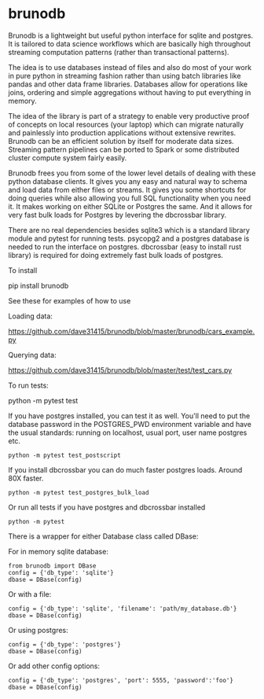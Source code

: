 # brunodb
Brunodb is a lightweight but useful python interface for sqlite and 
postgres. It is tailored to data science workflows which are basically 
high throughout streaming computation patterns (rather than 
transactional patterns).

The idea is to use databases instead of files and also do most of your
work in pure python in streaming fashion rather than using batch libraries
like pandas and other data frame libraries. Databases allow for operations 
like joins, ordering and simple aggregations without having to put 
everything in memory.

The idea of the library is part of a strategy 
to enable very productive proof of concepts on 
local resources (your laptop) which can migrate naturally and painlessly 
into production applications without extensive rewrites. 
Brunodb can be an efficient solution by itself for moderate data sizes.
Streaming pattern pipelines can be ported to Spark or some 
distributed cluster compute system fairly easily.

Brunodb frees you from some of the lower level details of dealing with 
these python database clients. It gives you any easy and natural way to 
schema and load data from either files or streams. It gives you some 
shortcuts for doing queries while also allowing you full SQL functionality 
when you need it. It makes working on either SQLite or Postgres the same.
And it allows for very fast bulk loads for Postgres by levering 
the dbcrossbar library.

There are no real dependencies besides sqlite3 which is a standard library 
module and pytest for running tests. psycopg2 and a postgres database is needed
to run the interface on postgres. dbcrossbar (easy to install rust library) 
is required for doing extremely fast bulk loads of postgres.

To install

pip install brunodb

See these for examples of how to use

Loading data:

https://github.com/dave31415/brunodb/blob/master/brunodb/cars_example.py

Querying data:

https://github.com/dave31415/brunodb/blob/master/test/test_cars.py

To run tests:

python -m pytest test

If you have postgres installed, you can test it as well. You'll need to put
the database password in the POSTGRES_PWD environment variable and have the
usual standards: running on localhost, usual port, user name postgres etc.

```
python -m pytest test_postscript 
```

If you install dbcrossbar you can do much faster postgres loads. 
Around 80X faster.

```
python -m pytest test_postgres_bulk_load
```

Or run all tests if you have postgres and dbcrossbar installed

```
python -m pytest
```

There is a wrapper for either Database class called DBase:

For in memory sqlite database:

```
from brunodb import DBase
config = {'db_type': 'sqlite'}
dbase = DBase(config)
```

Or with a file:

```
config = {'db_type': 'sqlite', 'filename': 'path/my_database.db'}
dbase = DBase(config)
```

Or using postgres:
```
config = {'db_type': 'postgres'}
dbase = DBase(config)
```

Or add other config options:

```
config = {'db_type': 'postgres', 'port': 5555, 'password':'foo'}
dbase = DBase(config)
```

